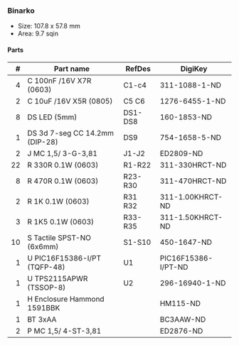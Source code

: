 ### Binarko ###

* Size: 107.8 x 57.8 mm
* Area: 9.7 sqin


#### Parts ####

|  # | Part name                        | RefDes  | DigiKey                    |
|---:|----------------------------------|---------|----------------------------|
|  4 | C 100nF /16V X7R (0603)          | C1-c4   | 311-1088-1-ND              |
|  2 | C 10uF /16V X5R (0805)           | C5 C6   | 1276-6455-1-ND             |
|  8 | DS LED (5mm)                     | DS1-DS8 | 160-1853-ND                |
|  1 | DS 3d 7-seg CC 14.2mm (DIP-28)   | DS9     | 754-1658-5-ND              |
|  2 | J MC 1,5/ 3-G-3,81               | J1-J2   | ED2809-ND                  |
| 22 | R 330R 0.1W (0603)               | R1-R22  | 311-330HRCT-ND             |
|  8 | R 470R 0.1W (0603)               | R23-R30 | 311-470HRCT-ND             |
|  2 | R 1K 0.1W (0603)                 | R31 R32 | 311-1.00KHRCT-ND           |
|  3 | R 1K5 0.1W (0603)                | R33-R35 | 311-1.50KHRCT-ND           |
| 10 | S Tactile SPST-NO (6x6mm)        | S1-S10  | 450-1647-ND                |
|  1 | U PIC16F15386-I/PT (TQFP-48)     | U1      | PIC16F15386-I/PT-ND        |
|  1 | U TPS2115APWR (TSSOP-8)          | U2      | 296-16940-1-ND             |
|  1 | H Enclosure Hammond 1591BBK      |         | HM115-ND                   |
|  1 | BT 3xAA                          |         | BC3AAW-ND                  |
|  2 | P MC 1,5/ 4-ST-3,81              |         | ED2876-ND                  |
